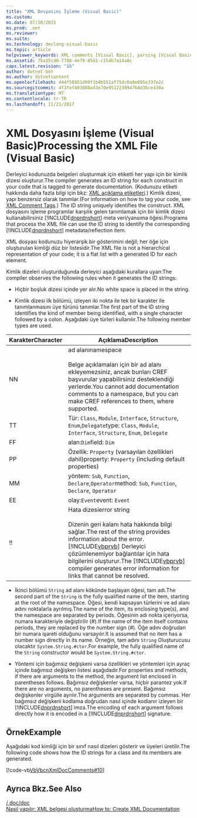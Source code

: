 ```yaml
---
title: "XML Dosyasını İşleme (Visual Basic)"
ms.custom: 
ms.date: 07/20/2015
ms.prod: .net
ms.reviewer: 
ms.suite: 
ms.technology: devlang-visual-basic
ms.topic: article
helpviewer_keywords: XML comments [Visual Basic], parsing [Visual Basic]
ms.assetid: 78a15cd0-7708-4e79-85d1-c154b7a14a8c
caps.latest.revision: "16"
author: dotnet-bot
ms.author: dotnetcontent
ms.openlocfilehash: d44f58951d99f1b4b551af75dc0a0e895e337e2c
ms.sourcegitcommit: 4f3fef493080a43e70e951223894768d36ce430a
ms.translationtype: MT
ms.contentlocale: tr-TR
ms.lasthandoff: 11/21/2017
---
```

# <a name="processing-the-xml-file-visual-basic"></a><span data-ttu-id="1c4b7-102">XML Dosyasını İşleme (Visual Basic)</span><span class="sxs-lookup"><span data-stu-id="1c4b7-102">Processing the XML File (Visual Basic)</span></span>
<span data-ttu-id="1c4b7-103">Derleyici kodunuzda belgeleri oluşturmak için etiketli her yapı için bir kimlik dizesi oluşturur.</span><span class="sxs-lookup"><span data-stu-id="1c4b7-103">The compiler generates an ID string for each construct in your code that is tagged to generate documentation.</span></span> <span data-ttu-id="1c4b7-104">(Kodunuzu etiketi hakkında daha fazla bilgi için bkz: [XML açıklama etiketleri](../../../visual-basic/language-reference/xmldoc/recommended-xml-tags-for-documentation-comments.md).) Kimlik dizesi, yapı benzersiz olarak tanımlar.</span><span class="sxs-lookup"><span data-stu-id="1c4b7-104">(For information on how to tag your code, see [XML Comment Tags](../../../visual-basic/language-reference/xmldoc/recommended-xml-tags-for-documentation-comments.md).) The ID string uniquely identifies the construct.</span></span> <span data-ttu-id="1c4b7-105">XML dosyasını işleme programlar karşılık gelen tanımlamak için bir kimlik dizesi kullanabilirsiniz [!INCLUDE[dnprdnshort](~/includes/dnprdnshort-md.md)] meta veri/yansıma öğesi.</span><span class="sxs-lookup"><span data-stu-id="1c4b7-105">Programs that process the XML file can use the ID string to identify the corresponding [!INCLUDE[dnprdnshort](~/includes/dnprdnshort-md.md)] metadata/reflection item.</span></span>  
  
 <span data-ttu-id="1c4b7-106">XML dosyası kodunuzu hiyerarşik bir gösterimini değil; her öğe için oluşturulan kimliği düz bir listesidir.</span><span class="sxs-lookup"><span data-stu-id="1c4b7-106">The XML file is not a hierarchical representation of your code; it is a flat list with a generated ID for each element.</span></span>  
  
 <span data-ttu-id="1c4b7-107">Kimlik dizeleri oluşturduğunda derleyici aşağıdaki kurallara uyan:</span><span class="sxs-lookup"><span data-stu-id="1c4b7-107">The compiler observes the following rules when it generates the ID strings:</span></span>  
  
-   <span data-ttu-id="1c4b7-108">Hiçbir boşluk dizesi içinde yer alır.</span><span class="sxs-lookup"><span data-stu-id="1c4b7-108">No white space is placed in the string.</span></span>  
  
-   <span data-ttu-id="1c4b7-109">Kimlik dizesi ilk bölümü, izleyen iki nokta ile tek bir karakter ile tanımlanmasını üye türünü tanımlar.</span><span class="sxs-lookup"><span data-stu-id="1c4b7-109">The first part of the ID string identifies the kind of member being identified, with a single character followed by a colon.</span></span> <span data-ttu-id="1c4b7-110">Aşağıdaki üye türleri kullanılır.</span><span class="sxs-lookup"><span data-stu-id="1c4b7-110">The following member types are used.</span></span>  
  
|<span data-ttu-id="1c4b7-111">Karakter</span><span class="sxs-lookup"><span data-stu-id="1c4b7-111">Character</span></span>|<span data-ttu-id="1c4b7-112">Açıklama</span><span class="sxs-lookup"><span data-stu-id="1c4b7-112">Description</span></span>|  
|---|---|  
|<span data-ttu-id="1c4b7-113">N</span><span class="sxs-lookup"><span data-stu-id="1c4b7-113">N</span></span>|<span data-ttu-id="1c4b7-114">ad alanı</span><span class="sxs-lookup"><span data-stu-id="1c4b7-114">namespace</span></span><br /><br /> <span data-ttu-id="1c4b7-115">Belge açıklamaları için bir ad alanı ekleyemezsiniz, ancak bunları CREF başvurular yapabilirsiniz desteklendiği yerlerde.</span><span class="sxs-lookup"><span data-stu-id="1c4b7-115">You cannot add documentation comments to a namespace, but you can make CREF references to them, where supported.</span></span>|  
|<span data-ttu-id="1c4b7-116">T</span><span class="sxs-lookup"><span data-stu-id="1c4b7-116">T</span></span>|<span data-ttu-id="1c4b7-117">Tür: `Class`, `Module`, `Interface`, `Structure`, `Enum`,`Delegate`</span><span class="sxs-lookup"><span data-stu-id="1c4b7-117">type: `Class`, `Module`, `Interface`, `Structure`, `Enum`, `Delegate`</span></span>|  
|<span data-ttu-id="1c4b7-118">F</span><span class="sxs-lookup"><span data-stu-id="1c4b7-118">F</span></span>|<span data-ttu-id="1c4b7-119">alan:`Dim`</span><span class="sxs-lookup"><span data-stu-id="1c4b7-119">field: `Dim`</span></span>|  
|<span data-ttu-id="1c4b7-120">P</span><span class="sxs-lookup"><span data-stu-id="1c4b7-120">P</span></span>|<span data-ttu-id="1c4b7-121">Özellik: `Property` (varsayılan özellikleri dahil)</span><span class="sxs-lookup"><span data-stu-id="1c4b7-121">property: `Property` (including default properties)</span></span>|  
|<span data-ttu-id="1c4b7-122">M</span><span class="sxs-lookup"><span data-stu-id="1c4b7-122">M</span></span>|<span data-ttu-id="1c4b7-123">yöntem: `Sub`, `Function`, `Declare`,`Operator`</span><span class="sxs-lookup"><span data-stu-id="1c4b7-123">method: `Sub`, `Function`, `Declare`, `Operator`</span></span>|  
|<span data-ttu-id="1c4b7-124">E</span><span class="sxs-lookup"><span data-stu-id="1c4b7-124">E</span></span>|<span data-ttu-id="1c4b7-125">olay:`Event`</span><span class="sxs-lookup"><span data-stu-id="1c4b7-125">event: `Event`</span></span>|  
|<span data-ttu-id="1c4b7-126">!</span><span class="sxs-lookup"><span data-stu-id="1c4b7-126">!</span></span>|<span data-ttu-id="1c4b7-127">Hata dizesi</span><span class="sxs-lookup"><span data-stu-id="1c4b7-127">error string</span></span><br /><br /> <span data-ttu-id="1c4b7-128">Dizenin geri kalanı hata hakkında bilgi sağlar.</span><span class="sxs-lookup"><span data-stu-id="1c4b7-128">The rest of the string provides information about the error.</span></span> <span data-ttu-id="1c4b7-129">[!INCLUDE[vbprvb](~/includes/vbprvb-md.md)] Derleyici çözümlenemiyor bağlantılar için hata bilgilerini oluşturur.</span><span class="sxs-lookup"><span data-stu-id="1c4b7-129">The [!INCLUDE[vbprvb](~/includes/vbprvb-md.md)] compiler generates error information for links that cannot be resolved.</span></span>|  
  
-   <span data-ttu-id="1c4b7-130">İkinci bölümü `String` ad alanı kökünde başlayan öğesi, tam adı.</span><span class="sxs-lookup"><span data-stu-id="1c4b7-130">The second part of the `String` is the fully qualified name of the item, starting at the root of the namespace.</span></span> <span data-ttu-id="1c4b7-131">Öğesi, kendi kapsayan türlerini ve ad alanı adını noktalarla ayrılmış.</span><span class="sxs-lookup"><span data-stu-id="1c4b7-131">The name of the item, its enclosing type(s), and the namespace are separated by periods.</span></span> <span data-ttu-id="1c4b7-132">Öğesinin adı nokta içeriyorsa, numara karakteriyle değiştirilir (#).</span><span class="sxs-lookup"><span data-stu-id="1c4b7-132">If the name of the item itself contains periods, they are replaced by the number sign (#).</span></span> <span data-ttu-id="1c4b7-133">Öğe adını doğrudan bir numara işareti olduğunu varsayılır.</span><span class="sxs-lookup"><span data-stu-id="1c4b7-133">It is assumed that no item has a number sign directly in its name.</span></span> <span data-ttu-id="1c4b7-134">Örneğin, tam adını `String` Oluşturucusu olacaktır `System.String.#ctor`.</span><span class="sxs-lookup"><span data-stu-id="1c4b7-134">For example, the fully qualified name of the `String` constructor would be `System.String.#ctor`.</span></span>  
  
-   <span data-ttu-id="1c4b7-135">Yöntemi için bağımsız değişkeni varsa özellikleri ve yöntemleri için ayraç içinde bağımsız değişken listesi aşağıdadır.</span><span class="sxs-lookup"><span data-stu-id="1c4b7-135">For properties and methods, if there are arguments to the method, the argument list enclosed in parentheses follows.</span></span> <span data-ttu-id="1c4b7-136">Bağımsız değişkenler varsa, hiçbir parantez yok.</span><span class="sxs-lookup"><span data-stu-id="1c4b7-136">If there are no arguments, no parentheses are present.</span></span> <span data-ttu-id="1c4b7-137">Bağımsız değişkenler virgülle ayrılır.</span><span class="sxs-lookup"><span data-stu-id="1c4b7-137">The arguments are separated by commas.</span></span> <span data-ttu-id="1c4b7-138">Her bağımsız değişkeni kodlama doğrudan nasıl içinde kodlanır izleyen bir [!INCLUDE[dnprdnshort](~/includes/dnprdnshort-md.md)] imza.</span><span class="sxs-lookup"><span data-stu-id="1c4b7-138">The encoding of each argument follows directly how it is encoded in a [!INCLUDE[dnprdnshort](~/includes/dnprdnshort-md.md)] signature.</span></span>  
  
## <a name="example"></a><span data-ttu-id="1c4b7-139">Örnek</span><span class="sxs-lookup"><span data-stu-id="1c4b7-139">Example</span></span>  
 <span data-ttu-id="1c4b7-140">Aşağıdaki kod kimliği için bir sınıf nasıl dizeleri gösterir ve üyeleri üretilir.</span><span class="sxs-lookup"><span data-stu-id="1c4b7-140">The following code shows how the ID strings for a class and its members are generated.</span></span>  
  
 [!code-vb[VbVbcnXmlDocComments#10](../../../visual-basic/language-reference/xmldoc/codesnippet/VisualBasic/processing-the-xml-file_1.vb)]  
  
## <a name="see-also"></a><span data-ttu-id="1c4b7-141">Ayrıca Bkz.</span><span class="sxs-lookup"><span data-stu-id="1c4b7-141">See Also</span></span>  
 [<span data-ttu-id="1c4b7-142">/ doc</span><span class="sxs-lookup"><span data-stu-id="1c4b7-142">/doc</span></span>](../../../visual-basic/reference/command-line-compiler/doc.md)  
 [<span data-ttu-id="1c4b7-143">Nasıl yapılır: XML belgesi oluşturma</span><span class="sxs-lookup"><span data-stu-id="1c4b7-143">How to: Create XML Documentation</span></span>](../../../visual-basic/programming-guide/program-structure/how-to-create-xml-documentation.md)
